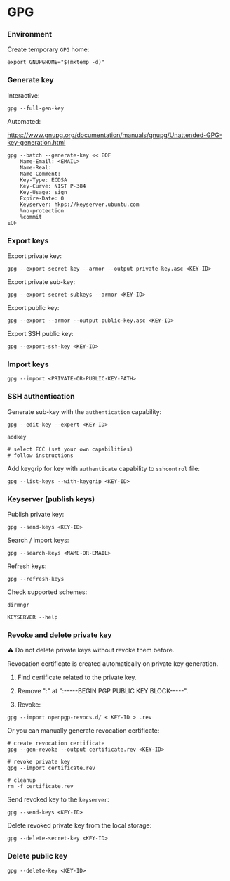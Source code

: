 # GPG

### Environment

Create temporary `GPG` home:

```shell
export GNUPGHOME="$(mktemp -d)"
```

### Generate key

Interactive:

```shell
gpg --full-gen-key
```

Automated:

<https://www.gnupg.org/documentation/manuals/gnupg/Unattended-GPG-key-generation.html>

```shell
gpg --batch --generate-key << EOF
    Name-Email: <EMAIL>
    Name-Real:
    Name-Comment:
    Key-Type: ECDSA
    Key-Curve: NIST P-384
    Key-Usage: sign
    Expire-Date: 0
    Keyserver: hkps://keyserver.ubuntu.com
    %no-protection
    %commit
EOF
```

### Export keys

Export private key:

```shell
gpg --export-secret-key --armor --output private-key.asc <KEY-ID>
```

Export private sub-key:

```shell
gpg --export-secret-subkeys --armor <KEY-ID>
```

Export public key:

```shell
gpg --export --armor --output public-key.asc <KEY-ID>
```

Export SSH public key:

```shell
gpg --export-ssh-key <KEY-ID>
```

### Import keys

```shell
gpg --import <PRIVATE-OR-PUBLIC-KEY-PATH>
```

### SSH authentication

Generate sub-key with the `authentication` capability:

```shell
gpg --edit-key --expert <KEY-ID>

addkey

# select ECC (set your own capabilities)
# follow instructions
```

Add keygrip for key with `authenticate` capability to `sshcontrol` file:

```shell
gpg --list-keys --with-keygrip <KEY-ID>
```

### Keyserver (publish keys)

Publish private key:

```shell
gpg --send-keys <KEY-ID>
```

Search / import keys:

```shell
gpg --search-keys <NAME-OR-EMAIL>
```

Refresh keys:

```shell
gpg --refresh-keys
```

Check supported schemes:

```shell
dirmngr

KEYSERVER --help
```

### Revoke and delete private key

:warning: Do not delete private keys without revoke them before.

Revocation certificate is created automatically on private key generation.

1. Find certificate related to the private key.

2. Remove ":" at ":-----BEGIN PGP PUBLIC KEY BLOCK-----".

3. Revoke:

```shell
gpg --import openpgp-revocs.d/ < KEY-ID > .rev
```

Or you can manually generate revocation certificate:

```shell
# create revocation certificate
gpg --gen-revoke --output certificate.rev <KEY-ID>

# revoke private key
gpg --import certificate.rev

# cleanup
rm -f certificate.rev
```

Send revoked key to the `keyserver`:

```shell
gpg --send-keys <KEY-ID>
```

Delete revoked private key from the local storage:

```shell
gpg --delete-secret-key <KEY-ID>
```

### Delete public key

```shell
gpg --delete-key <KEY-ID>
```
